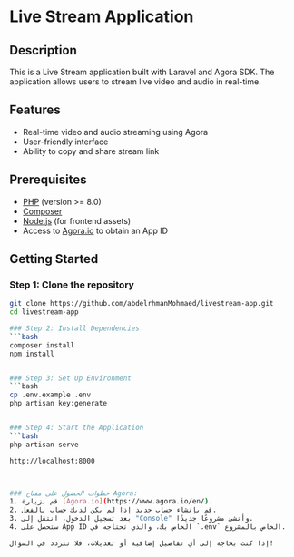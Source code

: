 # Live Stream Application

## Description
This is a Live Stream application built with Laravel and Agora SDK. The application allows users to stream live video and audio in real-time.

## Features
- Real-time video and audio streaming using Agora
- User-friendly interface
- Ability to copy and share stream link

## Prerequisites
- [PHP](https://www.php.net/) (version >= 8.0)
- [Composer](https://getcomposer.org/)
- [Node.js](https://nodejs.org/) (for frontend assets)
- Access to [Agora.io](https://www.agora.io/en/) to obtain an App ID

## Getting Started

### Step 1: Clone the repository
```bash
git clone https://github.com/abdelrhmanMohmaed/livestream-app.git
cd livestream-app

### Step 2: Install Dependencies
```bash
composer install
npm install


### Step 3: Set Up Environment
```bash
cp .env.example .env
php artisan key:generate


### Step 4: Start the Application
```bash
php artisan serve

http://localhost:8000



### خطوات الحصول على مفتاح Agora:
1. قم بزيارة [Agora.io](https://www.agora.io/en/).
2. قم بإنشاء حساب جديد إذا لم يكن لديك حساب بالفعل.
3. بعد تسجيل الدخول، انتقل إلى "Console" وأنشئ مشروعًا جديدًا.
4. ستحصل على App ID الخاص بك، والذي تحتاجه في `.env` الخاص بالمشروع.

إذا كنت بحاجة إلى أي تفاصيل إضافية أو تعديلات، فلا تتردد في السؤال!


